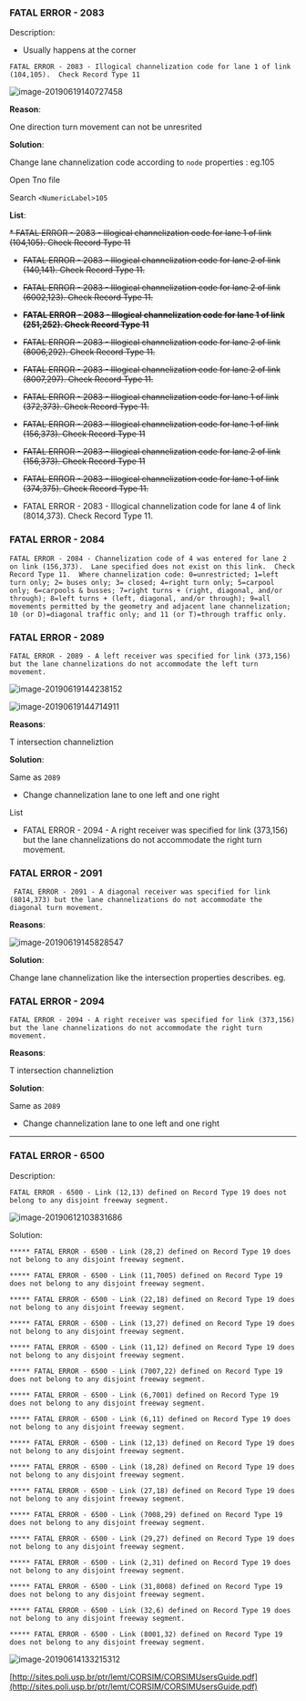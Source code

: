 

### FATAL ERROR - 2083 

Description:

* Usually happens at the corner

```
FATAL ERROR - 2083 - Illogical channelization code for lane 1 of link (104,105).  Check Record Type 11
```



![image-20190619140727458](https://ws1.sinaimg.cn/large/006tNc79ly1g4725odhppj30b70d60sp.jpg)

**Reason**:

One direction turn movement can not be unresrited 

**Solution**:

Change lane channelization code according to `node` properties : eg.105  

Open Tno file

Search `<NumericLabel>105`

**List**:

~~*  FATAL ERROR - 2083 - Illogical channelization code for lane 1 of link (104,105).  Check Record Type 11~~

* ~~FATAL ERROR - 2083 - Illogical channelization code for lane 2 of link (140,141).  Check Record Type 11.~~

* ~~FATAL ERROR - 2083 - Illogical channelization code for lane 2 of link (6002,123).  Check Record Type 11.~~

* **~~FATAL ERROR - 2083 - Illogical channelization code for lane 1 of link (251,252).  Check Record Type 11~~**
* ~~FATAL ERROR - 2083 - Illogical channelization code for lane 2 of link (8006,292).  Check Record Type 11.~~
* ~~FATAL ERROR - 2083 - Illogical channelization code for lane 2 of link (8007,297).  Check Record Type 11.~~
* ~~FATAL ERROR - 2083 - Illogical channelization code for lane 1 of link (372,373).  Check Record Type 11.~~
* ~~FATAL ERROR - 2083 - Illogical channelization code for lane 1 of link (156,373).  Check Record Type 11~~
* ~~FATAL ERROR - 2083 - Illogical channelization code for lane 2 of link (156,373).  Check Record Type 11~~
* ~~FATAL ERROR - 2083 - Illogical channelization code for lane 1 of link (374,375).  Check Record Type 11.~~
* FATAL ERROR - 2083 - Illogical channelization code for lane 4 of link (8014,373).  Check Record Type 11.





### FATAL ERROR - 2084

```
FATAL ERROR - 2084 - Channelization code of 4 was entered for lane 2 on link (156,373).  Lane specified does not exist on this link.  Check Record Type 11.  Where channelization code: 0=unrestricted; 1=left turn only; 2= buses only; 3= closed; 4=right turn only; 5=carpool only; 6=carpools & busses; 7=right turns + (right, diagonal, and/or through); 8=left turns + (left, diagonal, and/or through); 9=all movements permitted by the geometry and adjacent lane channelization; 10 (or D)=diagonal traffic only; and 11 (or T)=through traffic only.

```



### FATAL ERROR - 2089 

```
FATAL ERROR - 2089 - A left receiver was specified for link (373,156) but the lane channelizations do not accommodate the left turn movement.
```

![image-20190619144238152](https://ws2.sinaimg.cn/large/006tNc79ly1g47368fbfcj30a808f3yo.jpg)

![image-20190619144714911](https://ws1.sinaimg.cn/large/006tNc79ly1g473b1f0n9j30f20893yf.jpg)

**Reasons**:

T intersection channeliztion 

**Solution**:

Same as `2089`

* Change channelization lane to one left and one right 

List

* FATAL ERROR - 2094 - A right receiver was specified for link (373,156) but the lane channelizations do not accommodate the right turn movement.





###  FATAL ERROR - 2091

```
 FATAL ERROR - 2091 - A diagonal receiver was specified for link (8014,373) but the lane channelizations do not accommodate the diagonal turn movement.
```

**Reasons**:

![image-20190619145828547](https://ws4.sinaimg.cn/large/006tNc79ly1g473mpkctbj30ah07mt8y.jpg)

**Solution**:

Change lane channelization like the intersection properties describes. eg.



### FATAL ERROR - 2094 

```
FATAL ERROR - 2094 - A right receiver was specified for link (373,156) but the lane channelizations do not accommodate the right turn movement.

```

**Reasons**:

T intersection channeliztion 

**Solution**:

Same as `2089`

- Change channelization lane to one left and one right 



****

### FATAL ERROR - 6500

Description:

```
FATAL ERROR - 6500 - Link (12,13) defined on Record Type 19 does not belong to any disjoint freeway segment.
```

![image-20190612103831686](https://ws3.sinaimg.cn/large/006tNc79ly1g3yssqtxcvj30u00eyjtd.jpg) 

Solution:







```
***** FATAL ERROR - 6500 - Link (28,2) defined on Record Type 19 does not belong to any disjoint freeway segment.

***** FATAL ERROR - 6500 - Link (11,7005) defined on Record Type 19 does not belong to any disjoint freeway segment.

***** FATAL ERROR - 6500 - Link (22,18) defined on Record Type 19 does not belong to any disjoint freeway segment.

***** FATAL ERROR - 6500 - Link (13,27) defined on Record Type 19 does not belong to any disjoint freeway segment.

***** FATAL ERROR - 6500 - Link (11,12) defined on Record Type 19 does not belong to any disjoint freeway segment.

***** FATAL ERROR - 6500 - Link (7007,22) defined on Record Type 19 does not belong to any disjoint freeway segment.

***** FATAL ERROR - 6500 - Link (6,7001) defined on Record Type 19 does not belong to any disjoint freeway segment.

***** FATAL ERROR - 6500 - Link (6,11) defined on Record Type 19 does not belong to any disjoint freeway segment.

***** FATAL ERROR - 6500 - Link (12,13) defined on Record Type 19 does not belong to any disjoint freeway segment.

***** FATAL ERROR - 6500 - Link (18,28) defined on Record Type 19 does not belong to any disjoint freeway segment.

***** FATAL ERROR - 6500 - Link (27,18) defined on Record Type 19 does not belong to any disjoint freeway segment.

***** FATAL ERROR - 6500 - Link (7008,29) defined on Record Type 19 does not belong to any disjoint freeway segment.

***** FATAL ERROR - 6500 - Link (29,27) defined on Record Type 19 does not belong to any disjoint freeway segment.

***** FATAL ERROR - 6500 - Link (2,31) defined on Record Type 19 does not belong to any disjoint freeway segment.

***** FATAL ERROR - 6500 - Link (31,8008) defined on Record Type 19 does not belong to any disjoint freeway segment.

***** FATAL ERROR - 6500 - Link (32,6) defined on Record Type 19 does not belong to any disjoint freeway segment.

***** FATAL ERROR - 6500 - Link (8001,32) defined on Record Type 19 does not belong to any disjoint freeway segment.
```

![image-20190614133215312](https://ws4.sinaimg.cn/large/006tNc79ly1g4191j19bdj30kg0m8q60.jpg)

[http://sites.poli.usp.br/ptr/lemt/CORSIM/CORSIMUsersGuide.pdf](http://sites.poli.usp.br/ptr/lemt/CORSIM/CORSIMUsersGuide.pdf) 





